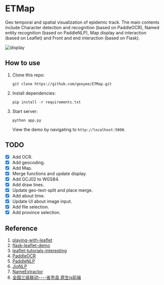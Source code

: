 # ETMap

Geo temporal and spatial visualization of epidemic track. The main contents include Character detection and recognition (based on PaddleOCR), Named entity recognition (based on PaddleNLP), Map display and interaction (based on Leaflet) and Front and end interaction (based on Flask).

![display](https://user-images.githubusercontent.com/71769312/169689019-53e38578-4473-4ac7-bf48-6035f5b29c58.png)

## How to use

1. Clone this repo:

   ```shell
   git clone https://github.com/geoyee/ETMap.git
   ```

2. Install dependencies:

   ```shell
   pip install -r requirements.txt
   ```

3. Start server:

   ```shell
   python app.py
   ```

      View the demo by navigating to `http://localhost:5000`.

## TODO

- [x] Add OCR.
- [x] Add geocoding.
- [x] Add Map.
- [x] Merge functions and update display.
- [x] Add GCJ02 to WGS84.
- [x] Add draw lines.
- [x] Update geo-text-split and place merge.
- [x] Add about time.
- [x] Update UI about image input.
- [x] Add file selection.
- [x] Add province selection.

## Reference

1. [playing-with-leaflet](https://github.com/geoyee/playing-with-leaflet)
2. [flask-leaflet-demo](https://github.com/adwhit/flask-leaflet-demo)
3. [leaflet-tutorials-interesting](https://github.com/twtrubiks/leaflet-tutorials-interesting)
4. [PaddleOCR](https://github.com/PaddlePaddle/PaddleOCR/blob/release/2.5/doc/doc_en/models_list_en.md)
5. [PaddleNLP](https://github.com/PaddlePaddle/PaddleNLP/blob/develop/docs/model_zoo/taskflow.md)
6. [JioNLP](https://github.com/dongrixinyu/JioNLP)
7. [NameExtractor](https://github.com/samyak1999/NameExtractor)
8. [全国三级联动----省市县 原生js前端](https://blog.csdn.net/sqL520lT/article/details/111051811)

